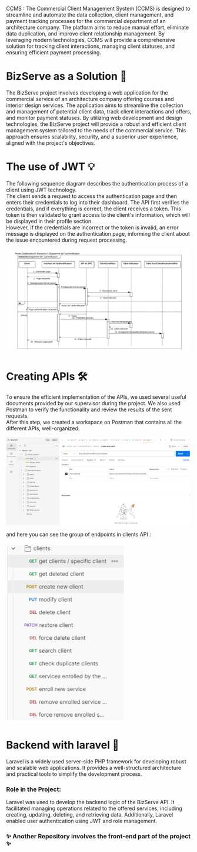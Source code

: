 CCMS :   The Commercial Client Management System (CCMS) is designed to streamline and automate the data collection, client management, and payment tracking processes for the commercial department of an architecture company. The platform aims to reduce manual effort, eliminate data duplication, and improve client relationship management. By leveraging modern technologies, CCMS will provide a comprehensive solution for tracking client interactions, managing client statuses, and ensuring efficient payment processing.

# BizServe as a Solution 🚀
The BizServe project involves developing a web application for the commercial service of an architecture company offering courses and interior design services.
The application aims to streamline the collection and management of potential client data, track client interactions and offers, and monitor payment statuses.
By utilizing web development and design technologies, the BizServe project will provide a robust and efficient client management system tailored to the needs of the commercial service. This approach ensures scalability, security, and a superior user experience, aligned with the project's objectives.

# The use of JWT 💡
The following sequence diagram describes the authentication process of a client using JWT technology.  
The client sends a request to access the authentication page and then enters their credentials to log into their dashboard. The API first verifies the credentials, and if everything is correct, the client receives a token. This token is then validated to grant access to the client's information, which will be displayed in their profile section.  
However, if the credentials are incorrect or the token is invalid, an error message is displayed on the authentication page, informing the client about the issue encountered during request processing.

![JWT](/assets/jwt.png)

# Creating APIs 🛠️
To ensure the efficient implementation of the APIs, we used several useful documents provided by our supervisor during the project. We also used Postman to verify the functionality and review the results of the sent requests.  
After this step, we created a workspace on Postman that contains all the different APIs, well-organized.

![APIs](/assets/project-apis.png)

and here you can see the group of endpoints in clients API : <br><br>
![Clients](/assets/clients-api.png)

# Backend with laravel 🤝
Laravel is a widely used server-side PHP framework for developing robust and scalable web applications. It provides a well-structured architecture and practical tools to simplify the development process.

### Role in the Project:
Laravel was used to develop the backend logic of the BizServe API. It facilitated managing operations related to the offered services, including creating, updating, deleting, and retrieving data. Additionally, Laravel enabled user authentication using JWT and role management.

### ✨ Another Repository involves the front-end part of the project ✨ 
